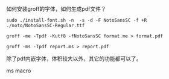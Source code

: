 如何安装groff的字体，如何生成pdf文件？

```shell
sudo ./install-font.sh -n  -s -d -F NotoSansSC -f +R ./noto/NotoSansSC-Regular.ttf

groff -me -Tpdf -Kutf8 -fNotoSansSC format.me > format.pdf

groff -ms -Tpdf report.ms > report.pdf

```

除了pdf内嵌字体，体积较大以外，其它的功能都可以了。

ms macro




